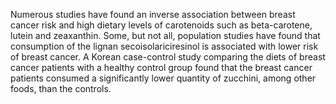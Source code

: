 

Numerous studies have found an inverse association between breast cancer risk and high dietary levels of carotenoids such as beta-carotene, lutein and zeaxanthin. Some, but not all, population studies have found that consumption of the lignan secoisolariciresinol is associated with lower risk of breast cancer. A Korean case-control study comparing the diets of breast cancer patients with a healthy control group found that the breast cancer patients consumed a significantly lower quantity of zucchini, among other foods, than the controls.

